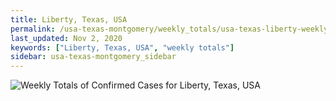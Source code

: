 ```yaml
---
title: Liberty, Texas, USA
permalink: /usa-texas-montgomery/weekly_totals/usa-texas-liberty-weekly_totals.html
last_updated: Nov 2, 2020
keywords: ["Liberty, Texas, USA", "weekly totals"]
sidebar: usa-texas-montgomery_sidebar
---
```


![Weekly Totals of Confirmed Cases for Liberty, Texas, USA](/covid_tracker/images/graphs/usa-texas-liberty-weekly_totals_graph.png)
